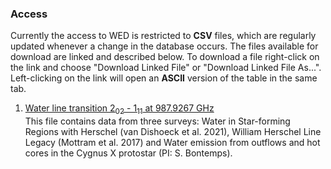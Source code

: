 ### Access

Currently the access to WED is restricted to **CSV** files, which are regularly updated whenever a change in the database occurs. The files available for download are linked and described below. 
To download a file right-click on the link and choose "Download Linked File" or "Download Linked File As...". Left-clicking on the link will open an **ASCII** version of the table in the same tab.


1. <a href="Database/WED_988.csv">Water line transition 2<sub>02</sub> - 1<sub>11</sub> at 987.9267 GHz</a><br>
This file contains data from three surveys: Water in Star-forming Regions with Herschel (van Dishoeck et al. 2021), William Herschel Line Legacy (Mottram et al. 2017) and Water emission from outflows and hot cores in the Cygnus X protostar (PI: S. Bontemps). 
